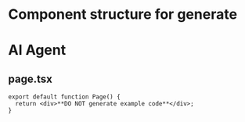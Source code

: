 # Component structure for generate

# AI Agent

## page.tsx

```tsx
export default function Page() {
  return <div>**DO NOT generate example code**</div>;
}
```
